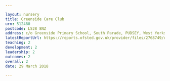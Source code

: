 ```yaml
---

layout: nursery
title: Greenside Care Club
urn: 512480
postcode: LS28 8NZ
address: c/o Greenside Primary School, South Parade, PUDSEY, West Yorkshire, LS28 8NZ
latestReportUrl: https://reports.ofsted.gov.uk/provider/files/2768749/urn/512480.pdf
teaching: 2
development: 2
leadership: 2
outcomes: 2
overall: 2
date: 29 March 2018

---
```

